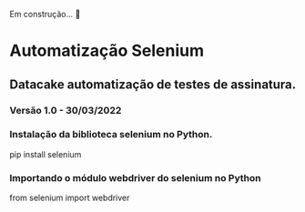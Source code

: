 Em construção...  🚧

# Automatização Selenium



## Datacake automatização de testes de assinatura.

### Versão 1.0 - 30/03/2022
### Instalação da biblioteca selenium no Python.

pip install selenium

### Importando o módulo webdriver do selenium no Python

from selenium import webdriver
